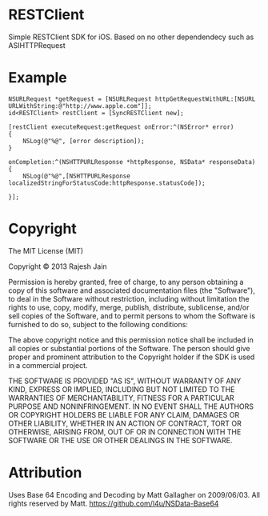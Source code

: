 RESTClient
==========

Simple RESTClient SDK for iOS. Based on no other dependendecy such as ASIHTTPRequest

Example
=======
    NSURLRequest *getRequest = [NSURLRequest httpGetRequestWithURL:[NSURL URLWithString:@"http://www.apple.com"]];
    id<RESTClient> restClient = [SyncRESTClient new];
    
    [restClient executeRequest:getRequest onError:^(NSError* error)
    {
        NSLog(@"%@", [error description]);
    }
    
    onCompletion:^(NSHTTPURLResponse *httpResponse, NSData* responseData)
    {
        NSLog(@"%@",[NSHTTPURLResponse localizedStringForStatusCode:httpResponse.statusCode]);

    }];


Copyright
=========
The MIT License (MIT)

Copyright &copy; 2013 Rajesh Jain

Permission is hereby granted, free of charge, to any person obtaining a copy
of this software and associated documentation files (the "Software"), to deal
in the Software without restriction, including without limitation the rights
to use, copy, modify, merge, publish, distribute, sublicense, and/or sell
copies of the Software, and to permit persons to whom the Software is
furnished to do so, subject to the following conditions:

The above copyright notice and this permission notice shall be included in
all copies or substantial portions of the Software. The person should give
proper and prominent attribution to the Copyright holder if the SDK is used in
a commercial project.

THE SOFTWARE IS PROVIDED "AS IS", WITHOUT WARRANTY OF ANY KIND, EXPRESS OR
IMPLIED, INCLUDING BUT NOT LIMITED TO THE WARRANTIES OF MERCHANTABILITY,
FITNESS FOR A PARTICULAR PURPOSE AND NONINFRINGEMENT. IN NO EVENT SHALL THE
AUTHORS OR COPYRIGHT HOLDERS BE LIABLE FOR ANY CLAIM, DAMAGES OR OTHER
LIABILITY, WHETHER IN AN ACTION OF CONTRACT, TORT OR OTHERWISE, ARISING FROM,
OUT OF OR IN CONNECTION WITH THE SOFTWARE OR THE USE OR OTHER DEALINGS IN
THE SOFTWARE.

Attribution
=============
Uses Base 64 Encoding and Decoding by Matt Gallagher on 2009/06/03. All rights reserved
by Matt. <https://github.com/l4u/NSData-Base64>
